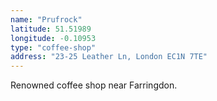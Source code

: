 ```yaml
---
name: "Prufrock"
latitude: 51.51989
longitude: -0.10953
type: "coffee-shop"
address: "23-25 Leather Ln, London EC1N 7TE"
---
```


Renowned coffee shop near Farringdon.
